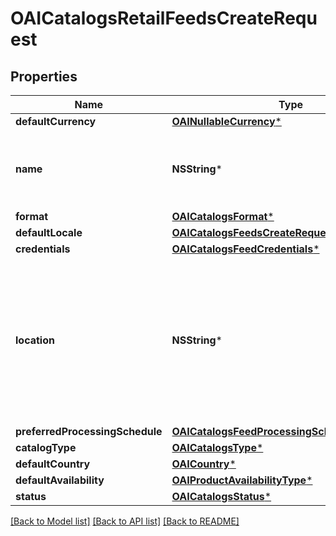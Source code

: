 # OAICatalogsRetailFeedsCreateRequest

## Properties
Name | Type | Description | Notes
------------ | ------------- | ------------- | -------------
**defaultCurrency** | [**OAINullableCurrency***](OAINullableCurrency.md) |  | [optional] 
**name** | **NSString*** | A human-friendly name associated to a given feed. | 
**format** | [**OAICatalogsFormat***](OAICatalogsFormat.md) |  | 
**defaultLocale** | [**OAICatalogsFeedsCreateRequestDefaultLocale***](OAICatalogsFeedsCreateRequestDefaultLocale.md) |  | 
**credentials** | [**OAICatalogsFeedCredentials***](OAICatalogsFeedCredentials.md) |  | [optional] 
**location** | **NSString*** | The URL where a feed is available for download. This URL is what Pinterest will use to download a feed for processing. | 
**preferredProcessingSchedule** | [**OAICatalogsFeedProcessingSchedule***](OAICatalogsFeedProcessingSchedule.md) |  | [optional] 
**catalogType** | [**OAICatalogsType***](OAICatalogsType.md) |  | 
**defaultCountry** | [**OAICountry***](OAICountry.md) |  | 
**defaultAvailability** | [**OAIProductAvailabilityType***](OAIProductAvailabilityType.md) |  | [optional] 
**status** | [**OAICatalogsStatus***](OAICatalogsStatus.md) |  | [optional] 

[[Back to Model list]](../README.md#documentation-for-models) [[Back to API list]](../README.md#documentation-for-api-endpoints) [[Back to README]](../README.md)



